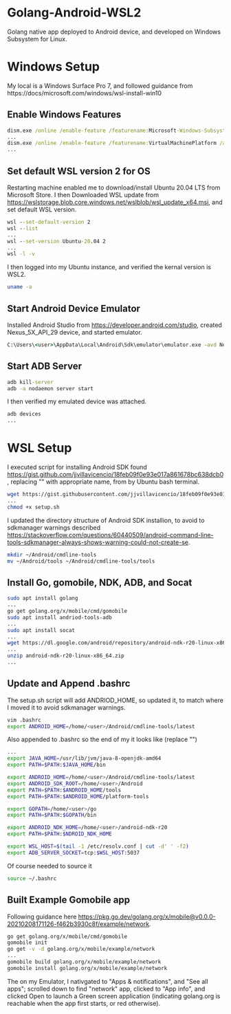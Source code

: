 # Golang-Android-WSL2
Golang native app deployed to Android device, and developed on Windows Subsystem for Linux. 

# Windows Setup
My local is a Windows Surface Pro 7, and followed guidance from https://docs/microsoft.com/windows/wsl-install-win10

## Enable Windows Features
```cmd
dism.exe /online /enable-feature /featurename:Microsoft-Windows-Subsystem-Linux /all /norestart
...
dism.exe /online /enable-feature /featurename:VirtualMachinePlatform /all /norestart
...
```

## Set default WSL version 2 for OS
Restarting machine enabled me to download/install Ubuntu 20.04 LTS from Microsoft Store.
I then Downloaded WSL update from https://wslstorage.blob.core.windows.net/wslblob/wsl_update_x64.msi, and set default WSL version.
```cmd
wsl --set-default-version 2
wsl --list
...
wsl --set-version Ubuntu-20.04 2
...
wsl -l -v
```
I then logged into my Ubuntu instance, and verified the kernal version is WSL2.
```bash
uname -a
```
## Start Android Device Emulator
Installed Android Studio from https://developer.android.com/studio, created Nexus_5X_API_29 device, and started emulator.
```cmd
C:\Users\<user>\AppData\Local\Android\Sdk\emulator\emulator.exe -avd Nexus_5X_API_29
```

## Start ADB Server
```cmd
adb kill-server
adb -a nodaemon server start
```
I then verified my emulated device was attached.
```cmd
adb devices
...
```

# WSL Setup
I executed script for installing Android SDK found https://gist.github.com/jjvillavicencio/18feb09f0e93e017a861678bc638dcb0, replacing "<user>" with appropriate name, from by Ubuntu bash terminal.
```bash
wget https://gist.githubusercontent.com/jjvillavicencio/18feb09f0e93e017a861678bc638dcb0/raw/0f6cb9c2b7bbd3c2b89e11f22cb29e9ce2b9c810/setup.sh
...
chmod +x setup.sh
```
I updated the directory structure of Android SDK installion, to avoid to sdkmanager warnings described https://stackoverflow.com/questions/60440509/android-command-line-tools-sdkmanager-always-shows-warning-could-not-create-se.
```bash
mkdir ~/Android/cmdline-tools
mv ~/Android/tools ~/Android/cmdline-tools/tools
```

## Install Go, gomobile, NDK, ADB, and Socat
```bash
sudo apt install golang
...
go get golang.org/x/mobile/cmd/gomobile
sudo apt install andriod-tools-adb
...
sudo apt install socat
...
wget https://dl.google.com/android/repository/android-ndk-r20-linux-x86_64.zip
...
unzip android-ndk-r20-linux-x86_64.zip
...
```
## Update and Append .bashrc
The setup.sh script will add ANDRIOD_HOME, so updated it, to match where I moved it to avoid sdkmanager warnings.
```bash
vim .bashrc
export ANDROID_HOME=/home/<user>/Android/cmdline-tools/latest
```
Also appended to .bashrc so the end of my it looks like (replace "<user>")
```bash
...
export JAVA_HOME=/usr/lib/jvm/java-8-openjdk-amd64
export PATH=$PATH:$JAVA_HOME/bin

export ANDROID_HOME=/home/<user>/Android/cmdline-tools/latest
export ANDROID_SDK_ROOT=/home/<user>/Android
export PATH=$PATH:$ANDROID_HOME/tools
export PATH=$PATH:$ANDROID_HOME/platform-tools

export GOPATH=/home/<user>/go
export PATH=$PATH:$GOPATH/bin

export ANDROID_NDK_HOME=/home/<user>/android-ndk-r20
export PATH=$PATH:$NDROID_NDK_HOME

export WSL_HOST=$(tail -1 /etc/resolv.conf | cut -d' ' -f2)
export ADB_SERVER_SOCKET=tcp:$WSL_HOST:5037
```
Of course needed to source it
```bash
source ~/.bashrc
```

## Built Example Gomobile app
Following guidance here https://pkg.go.dev/golang.org/x/mobile@v0.0.0-20210208171126-f462b3930c8f/example/network.
```bash
go get golang.org/x/mobile/cmd/gomobile
gomobile init
go get -v -d golang.org/x/mobile/example/network
...
gomobile build golang.org/x/mobile/example/network
gomobile install golang.org/x/mobile/example/network
```
The on my Emulator, I nativgated to "Apps & notifications", and "See all <int> apps";  scrolled down to find "network" app, clicked to "App info", and clicked Open to launch a Green screen application (indicating golang.org is reachable when the app first starts, or red otherwise).
